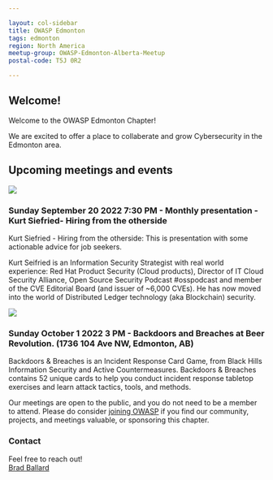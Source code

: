 ```yaml
---

layout: col-sidebar
title: OWASP Edmonton
tags: edmonton
region: North America
meetup-group: OWASP-Edmonton-Alberta-Meetup
postal-code: T5J 0R2

---
```



Welcome!
-----------------

Welcome to the OWASP Edmonton Chapter!

We are excited to offer a place to collaberate and grow Cybersecurity in the Edmonton area.

 
<h2>Upcoming meetings and events</h2>


<img src="https://static.wixstatic.com/media/5840e3_d77dda36c7f4439eb432489fdc26dadb~mv2.png/v1/fill/w_979,h_552,fp_0.50_0.50,q_90,usm_0.66_1.00_0.01,enc_auto/5840e3_d77dda36c7f4439eb432489fdc26dadb~mv2.png" style="max-width:500px">
<h3> Sunday September 20 2022 7:30 PM - Monthly presentation - Kurt Siefried- Hiring from the otherside</h3>
 
Kurt Siefried - Hiring from the otherside: This is presentation with some actionable advice for job seekers. 

Kurt Seifried is an Information Security Strategist with real world experience: Red Hat Product Security (Cloud products), Director of IT Cloud Security Alliance, Open Source Security Podcast #osspodcast and member of the CVE Editorial Board (and issuer of ~6,000 CVEs). He has now moved into the world of Distributed Ledger technology (aka Blockchain) security.
 
 <img src="https://static.wixstatic.com/media/5840e3_1625c54421d44217bf7c2e0a9355faf3~mv2.png/v1/fill/w_864,h_424,fp_0.50_0.50,q_90,usm_0.66_1.00_0.01,enc_auto/5840e3_1625c54421d44217bf7c2e0a9355faf3~mv2.png" style="max-width:500px">
 <h3> Sunday October 1 2022 3 PM - Backdoors and Breaches at Beer Revolution. (1736 104 Ave NW, Edmonton, AB)</h3>
 
Backdoors & Breaches is an Incident Response Card Game, from Black Hills Information Security and Active Countermeasures. Backdoors & Breaches contains 52 unique cards to help you conduct incident response tabletop exercises and learn attack tactics, tools, and methods.

Our meetings are open to the public, and you do not need to be a member to attend. Please do consider [joining OWASP](https://owasp.org/membership/) if you find our community, projects, and meetings valuable, or sponsoring this chapter.

### Contact

Feel free to reach out! 
<br>[Brad Ballard](mailto:brad.ballard@owasp.org)




